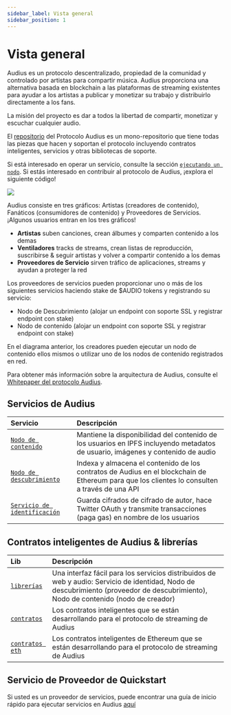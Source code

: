 ```yaml
---
sidebar_label: Vista general
sidebar_position: 1
---
```


# Vista general

Audius es un protocolo descentralizado, propiedad de la comunidad y controlado por artistas para compartir música. Audius proporciona una alternativa basada en blockchain a las plataformas de streaming existentes para ayudar a los artistas a publicar y monetizar su trabajo y distribuirlo directamente a los fans.

La misión del proyecto es dar a todos la libertad de compartir, monetizar y escuchar cualquier audio.

El [repositorio](https://github.com/AudiusProject/audius-protocol) del Protocolo Audius es un mono-repositorio que tiene todas las piezas que hacen y soportan el protocolo incluyendo contratos inteligentes, servicios y otras bibliotecas de soporte.

Si está interesado en operar un servicio, consulte la sección [`ejecutando un nodo`](../token/running-a-node/introduction.md). Si estás interesado en contribuir al protocolo de Audius, ¡explora el siguiente código!

![](/img/Asix+/architecture.png)

Audius consiste en tres gráficos: Artistas (creadores de contenido), Fanáticos (consumidores de contenido) y Proveedores de Servicios. ¡Algunos usuarios entran en los tres gráficos!

* **Artistas** suben canciones, crean álbumes y comparten contenido a los demas
* **Ventiladores** tracks de streams, crean listas de reproducción, suscribirse & seguir artistas y volver a compartir contenido a los demas
* **Proveedores de Servicio** sirven tráfico de aplicaciones, streams y ayudan a proteger la red

Los proveedores de servicios pueden proporcionar uno o más de los siguientes servicios haciendo stake de $AUDIO tokens y registrando su servicio:

* Nodo de Descubrimiento \(alojar un endpoint con soporte SSL y registrar endpoint con stake\)
* Nodo de contenido \(alojar un endpoint con soporte SSL y registrar endpoint con stake\)

En el diagrama anterior, los creadores pueden ejecutar un nodo de contenido ellos mismos o utilizar uno de los nodos de contenido registrados en red.

Para obtener más información sobre la arquitectura de Audius, consulte el [Whitepaper del protocolo Audius](whitepaper.md).

## Servicios de Audius

| Servicio                                                                                                      | Descripción                                                                                                                                   |
|:------------------------------------------------------------------------------------------------------------- |:--------------------------------------------------------------------------------------------------------------------------------------------- |
| [`Nodo de contenido`](https://github.com/AudiusProject/audius-protocol/tree/master/creator-node)              | Mantiene la disponibilidad del contenido de los usuarios en IPFS incluyendo metadatos de usuario, imágenes y contenido de audio               |
| [`Nodo de descubrimiento`](https://github.com/AudiusProject/audius-protocol/tree/master/discovery-provider)   | Indexa y almacena el contenido de los contratos de Audius en el blockchain de Ethereum para que los clientes lo consulten a través de una API |
| [`Servicio de identificación`](https://github.com/AudiusProject/audius-protocol/tree/master/identity-service) | Guarda cifrados de cifrado de autor, hace Twitter OAuth y transmite transacciones (paga gas) en nombre de los usuarios                        |

## Contratos inteligentes de Audius & librerías

| Lib                                                                                           | Descripción                                                                                                                                                                                 |
|:--------------------------------------------------------------------------------------------- |:------------------------------------------------------------------------------------------------------------------------------------------------------------------------------------------- |
| [`librerías`](https://github.com/AudiusProject/audius-protocol/tree/master/libs)              | Una interfaz fácil para los servicios distribuidos de web y audio: Servicio de identidad, Nodo de descubrimiento \(proveedor de descubrimiento\), Nodo de contenido \(nodo de creador\) |
| [`contratos`](https://github.com/AudiusProject/audius-protocol/tree/master/contracts)         | Los contratos inteligentes que se están desarrollando para el protocolo de streaming de Audius                                                                                              |
| [`contratos eth`](https://github.com/AudiusProject/audius-protocol/tree/master/eth-contracts) | Los contratos inteligentes de Ethereum que se están desarrollando para el protocolo de streaming de Audius                                                                                  |

## Servicio de Proveedor de Quickstart

Si usted es un proveedor de servicios, puede encontrar una guía de inicio rápido para ejecutar servicios en Audius [aquí](../token/running-a-node/introduction.md)
